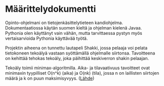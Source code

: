 # Määrittelydokumentti

Opinto-ohjelmani on tietojenkäsittelytieteen kandiohjelma. Dokumentaatiossa käytän suomen kieltä ja ohjelman kielenä Javaa. Pythonia olen käyttänyt vain vähän, mutta tarvittaessa pystyn myös vertaisarvioida Pythonia käyttävää työtä.

Projektin aiheena on tunnettu lautapeli Shakki, jossa pelaaja voi pelata tietokoneen tekoälyä vastaan syöttämällä ohjelmalle siirtonsa. Tavoitteena on kehittää tehokas tekoäly, joka päihittää keskiverron shakin pelaajan. 

Tekoäly toimii minimax-algoritmilla. Aika- ja tilavaativuus tavoitteet ovat minimaxin tyypilliset O(n^k) (aika) ja O(nk) (tila), jossa n on laillisten siirtojen määrä ja k on puun maksimisyvyys. ([Lähde](https://cis.temple.edu/~vasilis/Courses/CIS603/Lectures/l7.html))
